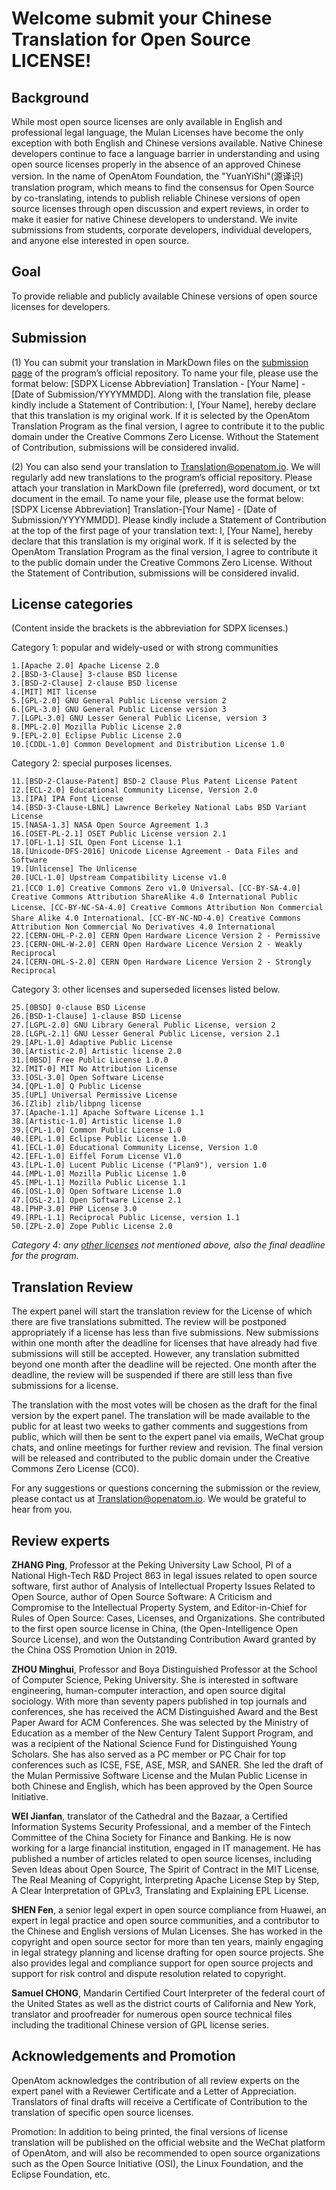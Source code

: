 # Welcome submit your Chinese Translation for Open Source LICENSE! 

## Background

While most open source licenses are only available in English and professional legal language, the Mulan Licenses have become the only exception with both English and Chinese versions available. Native Chinese developers continue to face a language barrier in understanding and using open source licenses properly in the absence of an approved Chinese version. In the name of OpenAtom Foundation, the "YuanYiShi"(源译识) translation program, which means to find the consensus for Open Source by co-translating, intends to publish reliable Chinese versions of open source licenses through open discussion and expert reviews, in order to make it easier for native Chinese developers to understand. We invite submissions from students, corporate developers, individual developers, and anyone else interested in open source. 


## Goal

To provide reliable and publicly available Chinese versions of open source licenses for developers. 


## Submission 

(1) You can submit your translation in MarkDown files on the [submission page](https://gitee.com/OpenAtomFoundation/legal-license-translation/tree/master/%E8%AF%91%E6%96%87%E6%8A%95%E7%A8%BF) of the program’s official repository. To name your file, please use the format below: [SDPX License Abbreviation] Translation - [Your Name] - [Date of Submission/YYYYMMDD]. Along with the translation file, please kindly include a Statement of Contribution: I, [Your Name], hereby declare that this translation is my original work. If it is selected by the OpenAtom Translation Program as the final version, I agree to contribute it to the public domain under the Creative Commons Zero License. Without the Statement of Contribution, submissions will be considered invalid.

(2) You can also send your translation to Translation@openatom.io. We will regularly add new translations to the program’s official repository. Please attach your translation in MarkDown file (preferred), word document, or txt document in the email. To name your file, please use the format below: [SDPX License Abbreviation] Translation-[Your Name] - [Date of Submission/YYYYMMDD]. Please kindly include a Statement of Contribution at the top of the first page of your translation text: I, [Your Name], hereby declare that this translation is my original work. If it is selected by the OpenAtom Translation Program as the final version, I agree to contribute it to the public domain under the Creative Commons Zero License. Without the Statement of Contribution, submissions will be considered invalid.


## License categories
(Content inside the brackets is the abbreviation for SDPX licenses.)

Category 1: popular and widely-used or with strong communities

```
1.[Apache 2.0] Apache License 2.0
2.[BSD-3-Clause] 3-clause BSD license
3.[BSD-2-Clause] 2-clause BSD license
4.[MIT] MIT license
5.[GPL-2.0] GNU General Public License version 2
6.[GPL-3.0] GNU General Public License version 3
7.[LGPL-3.0] GNU Lesser General Public License, version 3
8.[MPL-2.0] Mozilla Public License 2.0
9.[EPL-2.0] Eclipse Public License 2.0
10.[CDDL-1.0] Common Development and Distribution License 1.0

```

Category 2: special purposes licenses.

```
11.[BSD-2-Clause-Patent] BSD-2 Clause Plus Patent License Patent
12.[ECL-2.0] Educational Community License, Version 2.0
13.[IPA] IPA Font License
14.[BSD-3-Clause-LBNL] Lawrence Berkeley National Labs BSD Variant License
15.[NASA-1.3] NASA Open Source Agreement 1.3
16.[OSET-PL-2.1] OSET Public License version 2.1
17.[OFL-1.1] SIL Open Font License 1.1
18.[Unicode-DFS-2016] Unicode License Agreement - Data Files and Software
19.[Unlicense] The Unlicense
20.[UCL-1.0] Upstream Compatibility License v1.0
21.[CC0 1.0] Creative Commons Zero v1.0 Universal、[CC-BY-SA-4.0] Creative Commons Attribution ShareAlike 4.0 International Public License、[CC-BY-NC-SA-4.0] Creative Commons Attribution Non Commercial Share Alike 4.0 International、[CC-BY-NC-ND-4.0] Creative Commons Attribution Non Commercial No Derivatives 4.0 International
22.[CERN-OHL-P-2.0] CERN Open Hardware Licence Version 2 - Permissive
23.[CERN-OHL-W-2.0] CERN Open Hardware Licence Version 2 - Weakly Reciprocal
24.[CERN-OHL-S-2.0] CERN Open Hardware Licence Version 2 - Strongly Reciprocal

```

Category 3: other licenses and superseded licenses listed below.

```
25.[0BSD] 0-clause BSD License
26.[BSD-1-Clause] 1-clause BSD License
27.[LGPL-2.0] GNU Library General Public License, version 2
28.[LGPL-2.1] GNU Lesser General Public License, version 2.1
29.[APL-1.0] Adaptive Public License
30.[Artistic-2.0] Artistic license 2.0
31.[0BSD] Free Public License 1.0.0
32.[MIT-0] MIT No Attribution License
33.[OSL-3.0] Open Software License
34.[QPL-1.0] Q Public License
35.[UPL] Universal Permissive License
36.[Zlib] zlib/libpng license
37.[Apache-1.1] Apache Software License 1.1
38.[Artistic-1.0] Artistic license 1.0
39.[CPL-1.0] Common Public License 1.0
40.[EPL-1.0] Eclipse Public License 1.0
41.[ECL-1.0] Educational Community License, Version 1.0
42.[EFL-1.0] Eiffel Forum License V1.0
43.[LPL-1.0] Lucent Public License ("Plan9"), version 1.0
44.[MPL-1.0] Mozilla Public License 1.0
45.[MPL-1.1] Mozilla Public License 1.1
46.[OSL-1.0] Open Software License 1.0
47.[OSL-2.1] Open Software License 2.1
48.[PHP-3.0] PHP License 3.0
49.[RPL-1.1] Reciprocal Public License, version 1.1
50.[ZPL-2.0] Zope Public License 2.0
```

_Category 4: any [other licenses](https://opensource.org/licenses/category) not mentioned above, also the final deadline for the program._ 


## Translation Review

The expert panel will start the translation review for the License of which there are five translations submitted. The review will be postponed appropriately if a license has less than five submissions. New submissions within one month after the deadline for licenses that have already had five submissions will still be accepted. However, any translation submitted beyond one month after the deadline will be rejected. One month after the deadline, the review will be suspended if there are still less than five submissions for a license.

The translation with the most votes will be chosen as the draft for the final version by the expert panel. The translation will be made available to the public for at least two weeks to gather comments and suggestions from public, which will then be sent to the expert panel via emails, WeChat group chats, and online meetings for further review and revision. The final version will be released and contributed to the public domain under the Creative Commons Zero License (CC0).

For any suggestions or questions concerning the submission or the review, please contact us at Translation@openatom.io. We would be grateful to hear from you.


## Review experts

**ZHANG Ping**, Professor at the Peking University Law School, PI of a National High-Tech R&D Project 863 in legal issues related to open source software, first author of Analysis of Intellectual Property Issues Related to Open Source, author of Open Source Software: A Criticism and Compromise to the Intellectual Property System, and Editor-in-Chief for Rules of Open Source: Cases, Licenses, and Organizations. She contributed to the first open source license in China, (the Open-Intelligence Open Source License), and won the Outstanding Contribution Award granted by the China OSS Promotion Union in 2019.

**ZHOU Minghui**, Professor and Boya Distinguished Professor at the School of Computer Science, Peking University. She is interested in software engineering, human-computer interaction, and open source digital sociology. With more than seventy papers published in top journals and conferences, she has received the ACM Distinguished Award and the Best Paper Award for ACM Conferences. She was selected by the Ministry of Education as a member of the New Century Talent Support Program, and was a recipient of the National Science Fund for Distinguished Young Scholars. She has also served as a PC member or PC Chair for top conferences such as ICSE, FSE, ASE, MSR, and SANER. She led the draft of the Mulan Permissive Software License and the Mulan Public License in both Chinese and English, which has been approved by the Open Source Initiative.

**WEI Jianfan**, translator of the Cathedral and the Bazaar, a Certified Information Systems Security Professional, and a member of the Fintech Committee of the China Society for Finance and Banking. He is now working for a large financial institution, engaged in IT management. He has published a number of articles related to open source licenses, including Seven Ideas about Open Source, The Spirit of Contract in the MIT License, The Real Meaning of Copyright, Interpreting Apache License Step by Step, A Clear Interpretation of GPLv3, Translating and Explaining EPL License.

**SHEN Fen**, a senior legal expert in open source compliance from Huawei, an expert in legal practice and open source communities, and a contributor to the Chinese and English versions of Mulan Licenses. She has worked in the copyright and open source sector for more than ten years, mainly engaging in legal strategy planning and license drafting for open source projects. She also provides legal and compliance support for open source projects and support for risk control and dispute resolution related to copyright.

**Samuel CHONG**, Mandarin Certified Court Interpreter of the federal court of the United States as well as the district courts of California and New York, translator and proofreader for numerous open source technical files including the traditional Chinese version of GPL license series.



## Acknowledgements and Promotion

OpenAtom acknowledges the contribution of all review experts on the expert panel with a Reviewer Certificate and a Letter of Appreciation. 
Translators of final drafts will receive a Certificate of Contribution to the translation of specific open source licenses.

Promotion: In addition to being printed, the final versions of license translation will be published on the official website and the WeChat platform of OpenAtom, and will also be recommended to open source organizations such as the Open Source Initiative (OSI), the Linux Foundation, and the Eclipse Foundation, etc.
